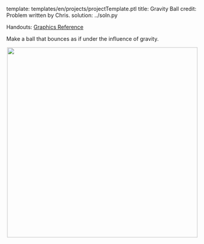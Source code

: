 template: templates/en/projects/projectTemplate.ptl
title: Gravity Ball
credit: Problem written by Chris.
solution: ../soln.py

Handouts: [Graphics Reference]({{pathToRoot}}en/resources/graphics.html)<br/>

Make a ball that bounces as if under the influence of gravity.


<center>
<img style="width:500px" src="{{pathToRoot}}img/projects/gravityBall/demo.png">	
</center>
